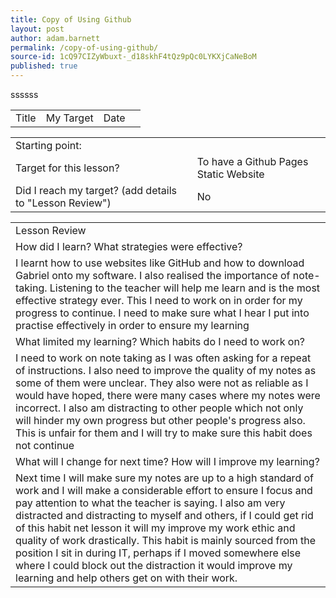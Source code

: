 ```yaml
---
title: Copy of Using Github
layout: post
author: adam.barnett
permalink: /copy-of-using-github/
source-id: 1cQ97CIZyWbuxt-_d18skhF4tQz9pQc0LYKXjCaNeBoM
published: true
---
```

ssssss

<table>
  <tr>
    <td>Title</td>
    <td>My Target</td>
    <td>Date</td>
    <td></td>
  </tr>
</table>


<table>
  <tr>
    <td>Starting point:</td>
    <td></td>
  </tr>
  <tr>
    <td>Target for this lesson?</td>
    <td>To have a Github Pages Static Website</td>
  </tr>
  <tr>
    <td>Did I reach my target? 
(add details to "Lesson Review")</td>
    <td> No</td>
  </tr>
</table>


<table>
  <tr>
    <td>Lesson Review</td>
  </tr>
  <tr>
    <td>How did I learn? What strategies were effective? </td>
  </tr>
  <tr>
    <td>I learnt how to use websites like GitHub and how to download Gabriel onto my software. I also realised the importance of note-taking. Listening to the teacher will help me learn and is the most effective strategy ever. This I need to work on in order for my progress to continue. I need to make sure what I hear I put into practise effectively in order to ensure my learning</td>
  </tr>
  <tr>
    <td>What limited my learning? Which habits do I need to work on? </td>
  </tr>
  <tr>
    <td>I need to work on note taking as I was often asking for a repeat of instructions. I also need to improve the quality of my notes as some of them were unclear. They also were not as reliable as I would have hoped, there were many cases where my notes were incorrect. I also am distracting to other people which not only will hinder my own progress but other people's progress also. This is unfair for them and I will try to make sure this habit does not continue</td>
  </tr>
  <tr>
    <td>What will I change for next time? How will I improve my learning?</td>
  </tr>
  <tr>
    <td>Next time I will make sure my notes are up to a high standard of work and I will make a considerable effort to ensure I focus and pay attention to what the teacher is saying. I also am very distracted and distracting to myself and others, if I could get rid of this habit net lesson it will my improve my work ethic and quality of work drastically. This habit is mainly sourced from the position I sit in during IT, perhaps if I moved somewhere else where I could block out the distraction it would improve my learning and help others get on with their work.</td>
  </tr>
</table>


